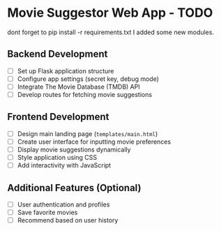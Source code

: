 # Movie Suggestor Web App - TODO
 dont forget to pip install -r requirements.txt
 I added some new modules.

## Backend Development
- [ ] Set up Flask application structure
- [ ] Configure app settings (secret key, debug mode)
- [ ] Integrate The Movie Database (TMDB) API
- [ ] Develop routes for fetching movie suggestions

## Frontend Development
- [ ] Design main landing page (`templates/main.html`)
- [ ] Create user interface for inputting movie preferences
- [ ] Display movie suggestions dynamically
- [ ] Style application using CSS
- [ ] Add interactivity with JavaScript

## Additional Features (Optional)
- [ ] User authentication and profiles
- [ ] Save favorite movies
- [ ] Recommend based on user history
